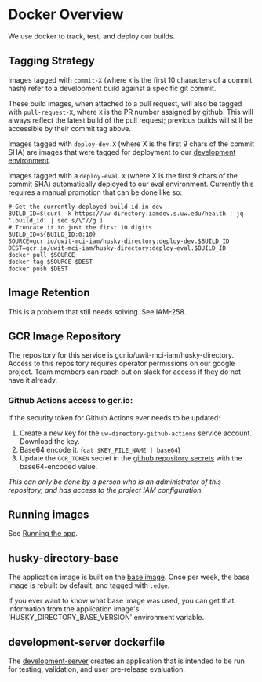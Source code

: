 # Docker Overview

We use docker to track, test, and deploy our builds. 

## Tagging Strategy

Images tagged with `commit-X` (where `X` is the first 10 characters of a commit hash)
refer to a development build against a specific git commit.

These build images, when attached to a pull request, will also be tagged with 
`pull-request-X`, where `X` is the PR number assigned by github. This will always 
reflect the latest build of the pull request; previous builds will still be 
accessible by their commit tag above.

Images tagged with `deploy-dev.X` (where X is the first 9 chars of the commit SHA) 
are images that were tagged for deployment 
to our [development environment](https://github.com/uwit-iam/gcp-k8/tree/master/dev/uw-directory).

Images tagged with a `deploy-eval.X` (where X is the first 9 chars of the commit SHA)
automatically deployed to our eval environment. 
Currently this requires a manual promotion that can be done like so:

```
# Get the currently deployed build id in dev
BUILD_ID=$(curl -k https://uw-directory.iamdev.s.uw.edu/health | jq '.build_id' | sed s/\"//g )
# Truncate it to just the first 10 digits
BUILD_ID=${BUILD_ID:0:10}
SOURCE=gcr.io/uwit-mci-iam/husky-directory:deploy-dev.$BUILD_ID
DEST=gcr.io/uwit-mci-iam/husky-directory:deploy-eval.$BUILD_ID
docker pull $SOURCE
docker tag $SOURCE $DEST
docker push $DEST
```

## Image Retention

This is a problem that still needs solving. See IAM-258.

## GCR Image Repository

The repository for this service is gcr.io/uwit-mci-iam/husky-directory. Access to 
this repository requires operator permissions on our google project. Team members 
can reach out on slack for access if they do not have it already.

### Github Actions access to gcr.io:

If the security token for Github Actions ever needs to be updated:

1. Create a new key for the `uw-directory-github-actions` service account. Download 
   the key. 
1. Base64 encode it. (`cat $KEY_FILE_NAME | base64`)
1. Update the `GCR_TOKEN` secret in the [github repository secrets] with the 
   base64-encoded value.

_This can only be done by a person who is an administrator of this repository, and 
has access to the project IAM configuration._

## Running images

See [Running the app](running-the-app.md).

## husky-directory-base 

The application image is built on the [base image](../docker/husky-directory-base.dockerfile).
Once per week, the base image is rebuilt by default, and tagged with `:edge`.

If you ever want to know what base image was used, you can get that information from 
the application image's 'HUSKY_DIRECTORY_BASE_VERSION' environment variable. 



## development-server dockerfile

The [development-server]
creates an application that is intended to be run for testing, validation, and 
user pre-release evaluation.


[development-server]: https://github.com/uwit-iam/uw-husky-directory/tree/main/docker/development-server.dockerfile 
[poetry-base]: https://gcr.io/uwit-mci-iam/poetry
[search-image-tags]: https://github.com/uwit-iam/uw-husky-directory/tree/main/scripts/search-image-tags.sh]
[commits]: commits.md
[gcr.io]: https://gcr.io/uwit-mci-iam/husky-directory
[github repository secrets]: https://github.com/UWIT-IAM/uw-husky-directory/settings/secrets/actions
